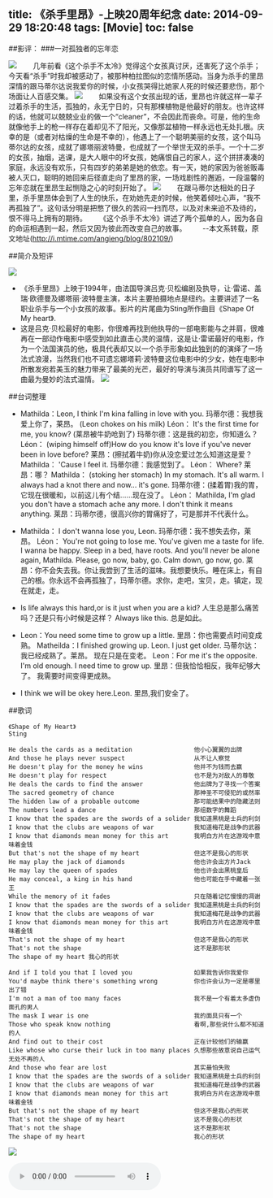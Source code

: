 title: 《杀手里昂》-上映20周年纪念
date: 2014-09-29 18:20:48
tags: [Movie]
toc: false
---

##影评：
###一对孤独者的忘年恋

![](/img/《杀手里昂》-上映20周年纪念/1.jpeg)
　　几年前看《这个杀手不太冷》觉得这个女孩真讨厌，还害死了这个杀手；今天看“杀手”时我却被感动了，被那种柏拉图似的恋情所感动。当身为杀手的里昂深情的跟马蒂尔达说我爱你的时候，小女孩哭得比她家人死的时候还要悲伤，那个场面让人百感交集。
![](/img/《杀手里昂》-上映20周年纪念/2.jpg)
　　如果没有这个女孩出现的话，里昂也许就这样一辈子过着杀手的生活，孤独的，永无宁日的，只有那棵植物是他最好的朋友。也许这样的话，他就可以兢兢业业的做一个“cleaner”，不会因此而丧命。可是，他的生命就像他手上的枪一样存在着却见不了阳光，又像那盆植物一样永远也无处扎根。庆幸的是（或者对枯燥的生命是不幸的），他遇上了一个聪明美丽的女孩，这个叫马蒂尔达的女孩，成就了娜塔丽波特曼，也成就了一个举世无双的杀手。一个十二岁的女孩，抽烟，逃课，是大人眼中的坏女孩，她痛恨自己的家人，这个拼拼凑凑的家庭，永远没有欢乐，只有四岁的弟弟是她的依恋。有一天，她的家因为爸爸贩毒被人灭口，聪明的她回来后径直走向了里昂的家，一场戏剧性的邂逅，一段温馨的忘年恋就在里昂生起恻隐之心的时刻开始了。
![](/img/《杀手里昂》-上映20周年纪念/3.jpg)
　　在跟马蒂尔达相处的日子里，杀手里昂体会到了人生的快乐，在劝她先走的时候，他笑着倾吐心声，“我不再孤独了”。这句话分明是把憋了很久的苦闷一扫而尽，以及对未来迫不及待的，恨不得马上拥有的期待。
　　《这个杀手不太冷》讲述了两个孤单的人，因为各自的命运相遇到一起，然后又因为彼此而改变自己的故事。
　　--本文系转载，原文地址(http://i.mtime.com/angieng/blog/802109/)

##简介及短评

![](/img/《杀手里昂》-上映20周年纪念/4.jpg)
* 《杀手里昂》上映于1994年，由法国导演吕克·贝松编剧及执导，让·雷诺、盖瑞·欧德曼及娜塔丽·波特曼主演，本片主要拍摄地点是纽约。主要讲述了一名职业杀手与一个小女孩的故事。影片的片尾曲为Sting所作曲目《Shape Of My heart》.
* 这是吕克·贝松最好的电影，你很难再找到他执导的一部电影能与之并肩，很难再在一部动作电影中感受到如此直击心灵的温情，这是让·雷诺最好的电影，作为一个法国演员的他，极具代表却又以一个杀手形象如此独到的的演绎了一场法式浪漫，当然我们也不可遗忘娜塔莉·波特曼这位电影中的少女，她在电影中所散发宛若美玉的魅力带来了最美的光芒，最好的导演与演员共同谱写了这一曲最为曼妙的法式温情。
![](/img/《杀手里昂》-上映20周年纪念/5.jpg)

##台词整理

* Mathilda：Leon, I think I'm kina falling in love with you. 
玛蒂尔德：我想我爱上你了，莱昂。
(Leon chokes on his milk)
Léon： It's the first time for me, you know? 
(莱昂被牛奶呛到了)
玛蒂尔德：这是我的初恋，你知道么？
Léon： (wiping himself off)How do you know it's love if you've never been in love before? 
莱昂：(擦拭着牛奶)你从没恋爱过怎么知道这是爱？
Mathilda： 'Cause I feel it. 
玛蒂尔德：我感觉到了。
Léon： Where? 
莱昂：哪？
Mathilda： (stoking her stomach) In my stomach. It's all warm. I always had a knot there and now... it's gone. 
玛蒂尔德：(揉着胃)我的胃，它现在很暖和，以前这儿有个结……现在没了。
Léon： Mathilda, I'm glad you don't have a stomach ache any more. I don't think it means anything. 
莱昂：玛蒂尔德，很高兴你的胃痛好了，可是那并不代表什么。


* Mathilda： I don't wanna lose you, Leon.
玛蒂尔德：我不想失去你，莱昂。
Léon： You're not going to lose me. You've given me a taste for life. I wanna be happy. Sleep in a bed, have roots. And you'll never be alone again, Mathilda. Please, go now, baby, go. Calm down, go now, go.
莱昂：你不会失去我。你让我尝到了生活的滋味。我想要快乐。睡在床上，有自己的根。你永远不会再孤独了，玛蒂尔德。求你，走吧，宝贝，走。镇定，现在就走，走。


* Is life always this hard,or is it just when you are a kid? 
人生总是那么痛苦吗？还是只有小时候是这样？ 
Always like this. 
总是如此。


* Leon：You need some time to grow up a little.
里昂：你也需要点时间变成熟。
Matheilda：I finished growing up. Leon.
I just get older.
马蒂尔达：我已经成熟了。莱昂。
现在只是在变老。
Leon：For me it's the opposite. I'm old enough.
I need time to grow up.
里昂：但我恰恰相反，我年纪够大了。
我需要时间变得更成熟。


* I think we will be okey here.Leon.
里昂,我们安全了。



##歌词

    《Shape of My Heart》 
    Sting

    He deals the cards as a meditation                 他小心翼翼的出牌
    And those he plays never suspect                   从不让人察觉
    He doesn't play for the money he wins              他并不为钱而去赢
    He doesn't play for respect                        也不是为对敌人的尊敬
    He deals the cards to find the answer              他出牌为了寻找一个答案
    The sacred geometry of chance                      那神圣不可侵犯的或然率
    The hidden law of a probable outcome               那可能结果中的隐藏法则
    The numbers lead a dance                           那组数字的舞蹈
    I know that the spades are the swords of a solider 我知道黑桃是士兵的利剑
    I know that the clubs are weapons of war           我知道梅花是战争的武器
    I know that diamonds mean money for this art       我明白方片在这游戏中意味着金钱
    But that's not the shape of my heart               但这不是我心的形状
    He may play the jack of diamonds                   他也许会出方片Jack
    He may lay the queen of spades                     他也许会出黑桃皇后
    He may conceal, a king in his hand                 他也可能在手中藏着一张王
    While the memory of it fades                       只在随着记忆慢慢的凋谢
    I know that the spades are the swords of a solider 我知道黑桃是士兵的利剑
    I know that the clubs are weapons of war           我知道梅花是战争的武器
    I know that diamonds mean money for this art       我明白方片在这游戏中意味着金钱
    That's not the shape of my heart                   但这不是我心的形状
    That's not the shape                               这不是那形状
    The shape of my heart 我心的形状
    
    And if I told you that I loved you                 如果我告诉你我爱你
    You'd maybe think there's something wrong          你也许会认为一定是哪里出了错
    I'm not a man of too many faces                    我不是一个有着太多虚伪面孔的男人
    The mask I wear is one                             我的面具只有一个
    Those who speak know nothing                       看啊,那些说什么都不知道的人
    And find out to their cost                         正在计较他们的输赢
    Like whose who curse their luck in too many places 久想那些故意说自己运气无处不再的人
    And those who fear are lost                        其实最怕失败
    I know that the spades are the swords of a solider 我知道黑桃是士兵的利剑
    I know that the clubs are weapons of war           我知道梅花是战争的武器
    I know that diamonds mean money for this art       我明白方片在这游戏中意味着金钱
    But that's not the shape of my heart               但这不是我心的形状
    That's not the shape of my heart                   这不是我心的形状
    That's not the shape                               这不是那形状
    The shape of my heart                              我心的形状
    

![](/img/《杀手里昂》-上映20周年纪念/6.jpg)

<div>
<audio src="/img/《杀手里昂》-上映20周年纪念/b.mp3" controls autoplay /></div>
